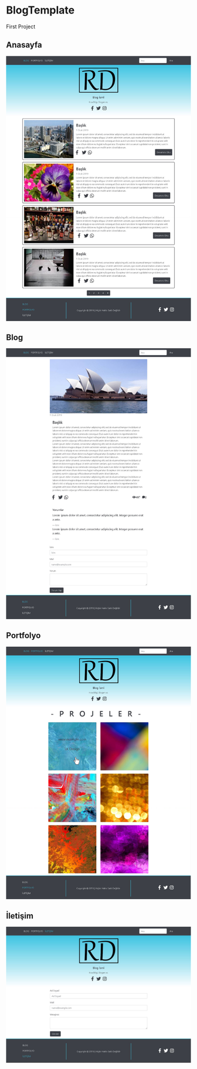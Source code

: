 # BlogTemplate
First Project

## Anasayfa
![](Preview/Anasayfa.jpg)

## Blog
![](Preview/Blog.jpg)

## Portfolyo
![](Preview/Portfolyo.jpg)

## İletişim
![](Preview/İletişim.jpg)
